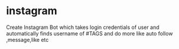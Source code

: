 # instagram
Create Instagram Bot which takes login credentials of user and automatically finds username of #TAGS and do more like auto follow ,message,like etc 

